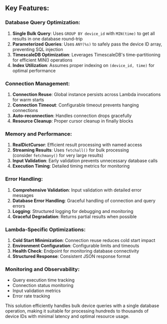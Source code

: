 ## Key Features:
### Database Query Optimization:

1. **Single Bulk Query**: Uses `GROUP BY device_id` with `MIN(time)` to get all results in one database round-trip
2. **Parameterized Queries**: Uses `ANY(%s)` to safely pass the device ID array, preventing SQL injection
3. **TimescaleDB Optimization**: Leverages TimescaleDB's time-partitioning for efficient MIN() operations
4. **Index Utilization**: Assumes proper indexing on `(device_id, time)` for optimal performance

### Connection Management:

1. **Connection Reuse**: Global instance persists across Lambda invocations for warm starts
2. **Connection Timeout**: Configurable timeout prevents hanging connections
3. **Auto-reconnection**: Handles connection drops gracefully
4. **Resource Cleanup**: Proper cursor cleanup in finally blocks

### Memory and Performance:

1. **RealDictCursor**: Efficient result processing with named access
2. **Streaming Results**: Uses `fetchall()` for bulk processing (consider `fetchmany()` for very large results)
3. **Input Validation**: Early validation prevents unnecessary database calls
4. **Execution Timing**: Detailed timing metrics for monitoring

### Error Handling:

1. **Comprehensive Validation**: Input validation with detailed error messages
2. **Database Error Handling**: Graceful handling of connection and query errors
3. **Logging**: Structured logging for debugging and monitoring
4. **Graceful Degradation**: Returns partial results when possible

### Lambda-Specific Optimizations:

1. **Cold Start Minimization**: Connection reuse reduces cold start impact
2. **Environment Configuration**: Configurable limits and timeouts
3. **Health Check**: Endpoint for monitoring database connectivity
4. **Structured Response**: Consistent JSON response format

### Monitoring and Observability:

- Query execution time tracking
- Connection status monitoring
- Input validation metrics
- Error rate tracking

This solution efficiently handles bulk device queries with a single database operation, making it suitable for processing hundreds to thousands of device IDs with minimal latency and optimal resource usage.